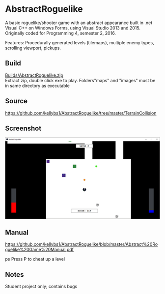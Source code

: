 # AbstractRoguelike

A basic roguelike/shooter game with an abstract appearance built in .net Visual C++ on Windows Forms, using Visual Studio 2013 and 2015.    
Originally coded for Programming 4, semester 2, 2016.

Features: Procedurally generated levels (tilemaps), multiple enemy types, scrolling viewport, pickups.


## Build

<a href="https://github.com/kellybs1/AbstractRoguelike/blob/master/Builds/AbstractRoguelike.zip?raw=true">Builds/AbstractRoguelike.zip</a>    
Extract zip, double click exe to play. Folders"maps" and "images" must be in same directory as executable

## Source

https://github.com/kellybs1/AbstractRoguelike/tree/master/TerrainCollision



## Screenshot

<img src="screenshot.jpg" width="640" />


## Manual

https://github.com/kellybs1/AbstractRoguelike/blob/master/Abstract%20Roguelike%20Game%20Manual.pdf

ps Press P to cheat up a level


## Notes
Student project only; contains bugs
